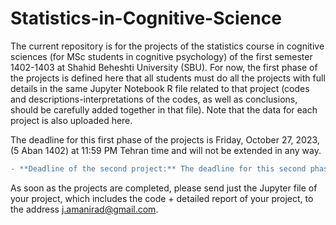 # Statistics-in-Cognitive-Science

The current repository is for the projects of the statistics course in cognitive sciences (for MSc students in cognitive psychology) of the first semester 1402-1403 at Shahid Beheshti University (SBU). For now, the first phase of the projects is defined here that all students must do all the projects with full details in the same Jupyter Notebook R file related to that project (codes and descriptions-interpretations of the codes, as well as conclusions, should be carefully added together in that file). Note that the data for each project is also uploaded here.

The deadline for this first phase of the projects is Friday, October 27, 2023, (5 Aban 1402) at 11:59 PM Tehran time and will not be extended in any way.
```diff
- **Deadline of the second project:** The deadline for this second phase of the projects is **Monday, November 6, 2023, (15 Aban 1402) at 11:59 PM Tehran time** and will not be extended in any way.
```

As soon as the projects are completed, please send just the Jupyter file of your project, which includes the code + detailed report of your project, to the address j.amanirad@gmail.com.

